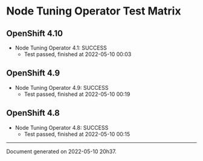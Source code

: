 
Node Tuning Operator Test Matrix
================================

OpenShift 4.10
--------------



* Node Tuning Operator 4.1: SUCCESS
  - Test passed, finished at 2022-05-10 00:03






OpenShift 4.9
-------------



* Node Tuning Operator 4.9: SUCCESS
  - Test passed, finished at 2022-05-10 00:19






OpenShift 4.8
-------------



* Node Tuning Operator 4.8: SUCCESS
  - Test passed, finished at 2022-05-10 00:15






---
Document generated on 2022-05-10 20h37.
